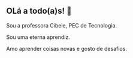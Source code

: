 ## OLá a todo(a)s! 👋

Sou a professora Cibele, PEC de Tecnologia.

Sou uma eterna aprendiz.

Amo aprender coisas novas e gosto de desafios.

